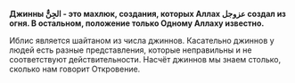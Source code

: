 **Джинны الجِنٌّ - это махлюк, создания, которых Аллах عزوجل создал из огня. В
остальном, положение только Одному Аллаху известно.**

Иблис является шайтаном из числа джиннов. Касательно джиннов у людей есть разные
представления, которые неправильны и не соответствуют действительности.
Насчёт джиннов мы знаем столько, сколько нам говорит Откровение. 